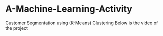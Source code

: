 # A-Machine-Learning-Activity
Customer Segmentation using (K-Means) Clustering
Below is the video of the project
